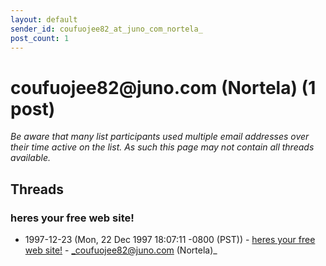 ```yaml
---
layout: default
sender_id: coufuojee82_at_juno_com_nortela_
post_count: 1
---
```


# coufuojee82<span>@</span>juno.com (Nortela) (1 post)

_Be aware that many list participants used multiple email addresses over their time active on the list. As such this page may not contain all threads available._

## Threads

### heres your free web site!
+ 1997-12-23 (Mon, 22 Dec 1997 18:07:11 -0800 (PST)) - [heres your free web site!](/archive/1997/12/c75d1ca1d74b400927363b5af306aeba9540b7bfc5030ab0e95318e9598f420f) - _coufuojee82@juno.com (Nortela)_

